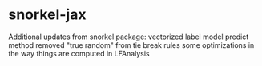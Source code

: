 # snorkel-jax
Additional updates from snorkel package:
vectorized label model predict method
removed "true random" from tie break rules
some optimizations in the way things are computed in LFAnalysis
